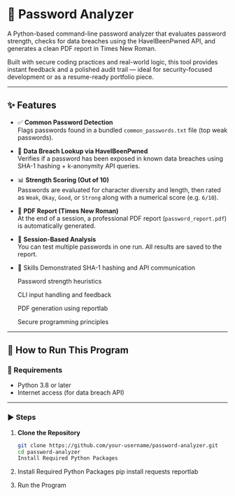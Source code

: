 # 🔐 Password Analyzer

A Python-based command-line password analyzer that evaluates password strength, checks for data breaches using the HaveIBeenPwned API, and generates a clean PDF report in Times New Roman.

Built with secure coding practices and real-world logic, this tool provides instant feedback and a polished audit trail — ideal for security-focused development or as a resume-ready portfolio piece.

---

## ✨ Features

- ✅ **Common Password Detection**  
  Flags passwords found in a bundled `common_passwords.txt` file (top weak passwords).

- 🔐 **Data Breach Lookup via HaveIBeenPwned**  
  Verifies if a password has been exposed in known data breaches using SHA-1 hashing + k-anonymity API queries.

- 📊 **Strength Scoring (Out of 10)**  
  Passwords are evaluated for character diversity and length, then rated as `Weak`, `Okay`, `Good`, or `Strong` along with a numerical score (e.g. `6/10`).

- 📄 **PDF Report (Times New Roman)**  
  At the end of a session, a professional PDF report (`password_report.pdf`) is automatically generated.

- 🔁 **Session-Based Analysis**  
  You can test multiple passwords in one run. All results are saved to the report.

- 🧠 Skills Demonstrated
  SHA-1 hashing and API communication

  Password strength heuristics

  CLI input handling and feedback

  PDF generation using reportlab

  Secure programming principles

---

## 🚀 How to Run This Program

### 🧰 Requirements

- Python 3.8 or later
- Internet access (for data breach API)

---

### ▶️ Steps

1. **Clone the Repository**
   ```bash
   git clone https://github.com/your-username/password-analyzer.git
   cd password-analyzer
   Install Required Python Packages

2. Install Required Python Packages
 pip install requests reportlab

3. Run the Program 
